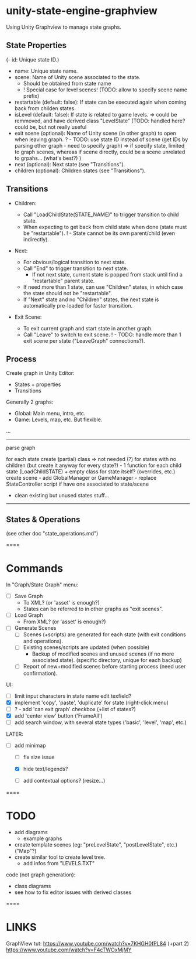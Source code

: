 # unity-state-engine-graphview
Using Unity Graphview to manage state graphs.


## State Properties

(- id: Unique state ID.)
- name: Unique state name.
- scene: Name of Unity scene associated to the state.
    - Should be obtained from state name
	- ! Special case for level scenes! (TODO: allow to specify scene name prefix)
- restartable (default: false): If state can be executed again when coming back from childen states.
- isLevel (default: false): If state is related to game levels.
	=> could be remmoved, and have derived class "LevelState"
(TODO: handled here?
	could be, but not really useful
- exit scene (optional): Name of Unity scene (in other graph) to open when leaving graph.
	? - TODO: use state ID instead of scene (get IDs by parsing other graph - need to specify graph)
	=> if specify state, limited to graph scenes, whereas if scene directly, could be a scene unrelated to grpahs... (what's best?)
)
- next (optional): Next state (see "Transitions").
- children (optional): Children states (see "Transitions").


## Transitions

- Children:
	- Call "LoadChildState(STATE_NAME)" to trigger transition to child state.
	- When expecting to get back from child state when done (state must be "restartable").
	! - State cannot be its own parent/child (even indirectly).

- Next:
	- For obvious/logical transition to next state.
	- Call "End" to trigger transition to next state.
		- If not next state, current state is popped from stack until find a "restartable" parent state.
	- If need more than 1 state, can use "Children" states, in which case the state should not be "restartable".
	- If "Next" state and no "Children" states, the next state is automatically pre-loaded for faster transition.

- Exit Scene:
	- To exit current graph and start state in another graph.
	- Call "Leave" to switch to exit scene.
		! - TODO: handle more than 1 exit scene per state ("LeaveGraph" connections?).


## Process

Create graph in Unity Editor:
- States + properties
- Transitions

Generally 2 graphs:
- Global: Main menu, intro, etc.
- Game: Levels, map, etc.
But flexible.

...

----
parse graph

for each state
	create (partial) class
	=> not needed (?) for states with no children
	(but create it anyway for every state?)
		- 1 function for each child state (LoadChildSTATE)
		+ empty class for state itself? (overrides, etc.)
	create scene
		- add GlobalManager or GameManager
		- replace StateController script if have one associated to state/scene

+ clean existing but unused states stuff...
----

## States & Operations

(see other doc "state_operations.md")


====

# Commands

In "Graph/State Graph" menu:
- [ ] Save Graph
	- To XML? (or 'asset' is enough?)
	- States can be referred to in other graphs as "exit scenes".
- [ ] Load Graph
	- From XML? (or 'asset' is enough?)
- [ ] Generate Scenes
	- [ ] Scenes (+scripts) are generated for each state (with exit conditions and operations).
	- [ ] Existing scenes/scripts are updated (when possible)
		- Backup of modified scenes and unused scenes (if no more associated state).
			(specific directory, unique for each backup)
    - [ ] Report of new+modified scenes before starting process (need user confirmation).

UI:
- [ ] limit input characters in state name edit texfield?
- [x] implement 'copy', 'paste', 'duplicate' for state (right-click menu)
- [ ] ? - add 'can exit graph' checkbox (+list of states?)
- [x] add 'center view' button ('FrameAll')
- [ ] add search window, with several state types ('basic', 'level', 'map', etc.)

LATER:
- [ ] add minimap
	- [ ] fix size issue
	- [x] hide text/legends?
	- [ ] add contextual options? (resize...)


====

# TODO

- add diagrams
	- example graphs
- create template scenes (eg: "preLevelState", "postLevelState", etc.) ("Map"?)
- create similar tool to create level tree.
	+ add infos from "LEVELS.TXT"


code (not graph generation):
- class diagrams
- see how to fix editor issues with derived classes

====

# LINKS

GraphView tut:
https://www.youtube.com/watch?v=7KHGH0fPL84
(+part 2)
https://www.youtube.com/watch?v=F4cTWOxMjMY
